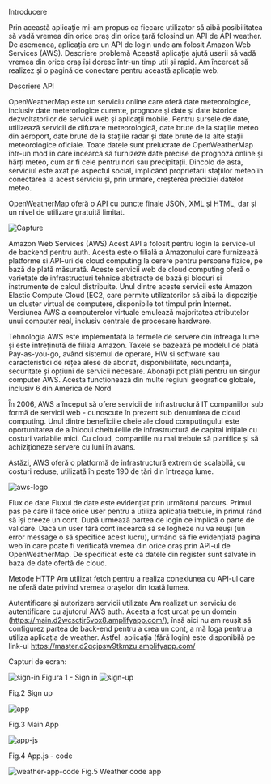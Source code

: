 Introducere

Prin această aplicație mi-am propus ca fiecare utilizator să aibă posibilitatea să vadă vremea din orice oraș din orice țară folosind un API de API weather. De asemenea, aplicația are un API de login unde am folosit Amazon Web Services (AWS).
Descriere problemă
Această aplicație ajută userii să vadă vremea din orice oraș își doresc într-un timp util și rapid. Am încercat să realizez și o pagină de conectare pentru această aplicație web.

Descriere API 



OpenWeatherMap este un serviciu online care oferă date meteorologice, inclusiv date meterorlogice curente, prognoze și date și date istorice dezvoltatorilor de servicii web și aplicații mobile. Pentru sursele de date, utilizează servicii de difuzare meteorologică, date brute de la stațiile meteo din aeroport, date brute de la stațiile radar și date brute de la alte stații meteorologice oficiale. Toate datele sunt prelucrate de OpenWeatherMap într-un mod în care încearcă să furnizeze date precise de prognoză online și hărți meteo, cum ar fi cele pentru nori sau precipitații. Dincolo de asta, serviciul este axat pe aspectul social, implicând proprietarii stațiilor meteo în conectarea la acest serviciu și, prin urmare, creșterea preciziei datelor meteo.

OpenWeatherMap oferă o API cu puncte finale JSON, XML și HTML, dar și un nivel de utilizare gratuită limitat.

![Capture](https://user-images.githubusercontent.com/44768196/117702098-c157c200-b1d0-11eb-90a6-cc8785872546.PNG)




Amazon Web Services (AWS)
Acest API a folosit pentru login la service-ul de backend pentru auth. Acesta este o filială a Amazonului care furnizează platforme și API-uri de cloud computing la cerere pentru persoane fizice, pe bază de plată măsurată. Aceste servicii web de cloud computing oferă o varietate de infrastructuri tehnice abstracte de bază și blocuri și instrumente de calcul distribuite. Unul dintre aceste servicii este Amazon Elastic Compute Cloud (EC2, care permite utilizatorilor să aibă la dispoziție un cluster virtual de computere, disponibile tot timpul prin Internet. Versiunea AWS a computerelor virtuale emulează majoritatea atributelor unui computer real, inclusiv centrale de procesare hardware.

Tehnologia AWS este implementată la fermele de servere din întreaga lume și este întreținută de filiala Amazon. Taxele se bazează pe modelul de plată Pay-as-you-go, având sistemul de operare, HW și software sau caracteristici de rețea alese de abonat, disponibilitate, redundanță, securitate și opțiuni de servicii necesare. Abonații pot plăti pentru un singur computer AWS. Acesta funcționează din multe regiuni geografice globale, inclusiv 6 din America de Nord

În 2006, AWS a început să ofere servicii de infrastructură IT companiilor sub formă de servicii web - cunoscute în prezent sub denumirea de cloud computing. Unul dintre beneficiile cheie ale cloud computingului este oportunitatea de a înlocui cheltuielile de infrastructură de capital inițiale cu costuri variabile mici. Cu cloud, companiile nu mai trebuie să planifice și să achiziționeze servere cu luni în avans.

Astăzi, AWS oferă o platformă de infrastructură extrem de scalabilă, cu costuri reduse, utilizată în peste 190 de țări din întreaga lume.



![aws-logo](https://user-images.githubusercontent.com/44768196/117702107-c288ef00-b1d0-11eb-9713-578f8902d608.PNG)


Flux de date
Fluxul de date este evidențiat prin următorul parcurs. Primul pas pe care îl face orice user pentru a utiliza aplicația trebuie, în primul rând să își creeze un cont. După urmează partea de login ce implică o parte de validare. Dacă un user fără cont încearcă să se logheze nu va reuși (un error message o să specifice acest lucru), urmând să fie evidențiată pagina web în care poate fi verificată vremea din orice oraș prin API-ul de OpenWeatherMap.
De specificat este că datele din register sunt salvate în baza de date ofertă de cloud.


Metode HTTP
Am utilizat fetch pentru a realiza conexiunea cu API-ul care ne oferă date privind vremea orașelor din toată lumea.

Autentificare și autorizare servicii utilizate
Am realizat un serviciu de autentificare cu ajutorul AWS auth. Acesta a fost urcat pe un domein (https://main.d2wcsctjr5vox8.amplifyapp.com/), însă aici nu am reușit să configurez partea de back-end pentru a crea un cont, a mă loga pentru a utiliza aplicația de weather. Astfel, aplicația (fără login) este disponibilă pe link-ul https://master.d2qcjpsw9tkmzu.amplifyapp.com/

Capturi de ecran:





![sign-in](https://user-images.githubusercontent.com/44768196/117702122-c61c7600-b1d0-11eb-8b67-b414d818d11e.PNG)
Figura 1 - Sign in
![sign-up](https://user-images.githubusercontent.com/44768196/117702119-c583df80-b1d0-11eb-8667-47ecd30ad2ab.PNG)

Fig.2 Sign up

![app](https://user-images.githubusercontent.com/44768196/117702102-c1f05880-b1d0-11eb-8878-3aa3ba1a699f.PNG)

Fig.3 Main App


![app-js](https://user-images.githubusercontent.com/44768196/117702105-c1f05880-b1d0-11eb-90a0-241568e2df0e.PNG)

Fig.4 App.js - code

![weather-app-code](https://user-images.githubusercontent.com/44768196/117702120-c61c7600-b1d0-11eb-8ebf-8fda1f51ab90.PNG)
Fig.5 Weather code app
